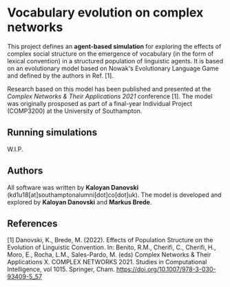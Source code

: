 # Vocabulary evolution on complex networks

This project defines an **agent-based simulation** for exploring the effects of complex social structure on the emergence of vocabulary (in the form of lexical convention) in a structured population of linguistic agents. It is based on an evolutionary model based on Nowak's Evolutionary Language Game and defined by the authors in Ref. [1].

Research based on this model has been published and presented at the *Complex Networks & Their Applications 2021* conference [1]. The model was originally prosposed as part of a final-year Individual Project (COMP3200) at the University of Southampton.

## Running simulations

W.I.P.

## Authors

All software was written by **Kaloyan Danovski** (kd1u18[at]southamptonalumni[dot]co[dot]uk). The model is developed and explored by **Kaloyan Danovski** and **Markus Brede**.

## References

[1] Danovski, K., Brede, M. (2022). Effects of Population Structure on the Evolution of Linguistic Convention. In: Benito, R.M., Cherifi, C., Cherifi, H., Moro, E., Rocha, L.M., Sales-Pardo, M. (eds) Complex Networks & Their Applications X. COMPLEX NETWORKS 2021. Studies in Computational Intelligence, vol 1015. Springer, Cham. https://doi.org/10.1007/978-3-030-93409-5_57